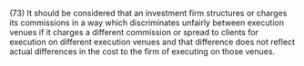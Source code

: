 (73) It should be considered that an investment firm structures or charges its commissions in a way which discriminates unfairly between execution venues if it charges a different commission or spread to clients for execution on different execution venues and that difference does not reflect actual differences in the cost to the firm of executing on those venues.